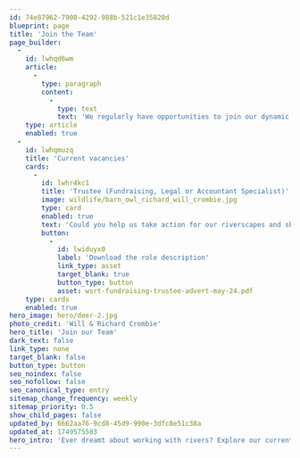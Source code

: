 ```yaml
---
id: 74e87962-7908-4292-988b-521c1e35820d
blueprint: page
title: 'Join the Team'
page_builder:
  -
    id: lwhqd6wm
    article:
      -
        type: paragraph
        content:
          -
            type: text
            text: 'We regularly have opportunities to join our dynamic team!  Watch this space for vacancies coming in June/July 2025.  We are happy to receive CVs at any time. '
    type: article
    enabled: true
  -
    id: lwhqmuzq
    title: 'Current vacancies'
    cards:
      -
        id: lwhr4kc1
        title: 'Trustee (Fundraising, Legal or Accountant Specialist)'
        image: wildlife/barn_owl_richard_will_crombie.jpg
        type: card
        enabled: true
        text: 'Could you help us take action for our riverscapes and shape our charity for the next few years? Do you have experience in fundraising, accountancy or law? Do you want to be part of a dynamic team working to preserve one of the most precious resources in our community? If the answer is yes, sharing your skills as a Trustee could be for you!'
        button:
          -
            id: lwiduyx0
            label: 'Download the role description'
            link_type: asset
            target_blank: true
            button_type: button
            asset: wsrt-fundraising-trustee-advert-may-24.pdf
    type: cards
    enabled: true
hero_image: hero/deer-2.jpg
photo_credit: 'Will & Richard Crombie'
hero_title: 'Join our Team'
dark_text: false
link_type: none
target_blank: false
button_type: button
seo_noindex: false
seo_nofollow: false
seo_canonical_type: entry
sitemap_change_frequency: weekly
sitemap_priority: 0.5
show_child_pages: false
updated_by: 6662aa76-9cd8-45d9-990e-3dfc8e51c38a
updated_at: 1749575583
hero_intro: 'Ever dreamt about working with rivers? Explore our current vacancies now!'
---
```

